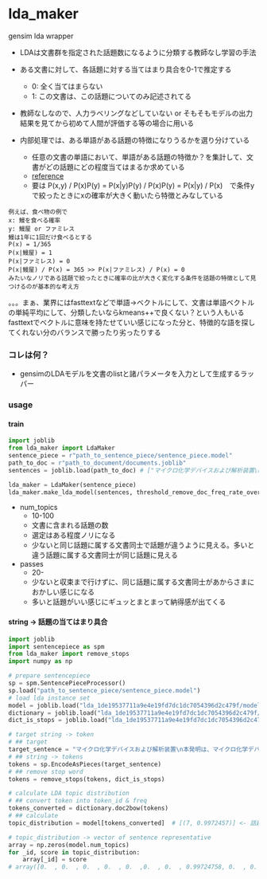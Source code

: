 # lda_maker
gensim lda wrapper

- LDAは文書群を指定された話題数になるように分類する教師なし学習の手法  
- ある文書に対して、各話題に対する当てはまり具合を0-1で推定する  
  - 0: 全く当てはまらない
  - 1: この文書は、この話題についてのみ記述されてる

- 教師なしなので、人力ラベリングなどしていない or そもそもモデルの出力結果を見てから初めて人間が評価する等の場合に用いる  
- 内部処理では、ある単語がある話題の特徴になりうるかを選り分けている  
  - 任意の文書の単語において、単語がある話題の特徴か？を集計して、文書がどの話題にどの程度当てはまるか求めている  
  - [reference](http://camberbridge.github.io/2016/07/08/%E8%87%AA%E5%B7%B1%E7%9B%B8%E4%BA%92%E6%83%85%E5%A0%B1%E9%87%8F-Pointwise-Mutual-Information-PMI-%E3%81%AB%E3%81%A4%E3%81%84%E3%81%A6/)  
  - 要は P(x,y) / P(x)P(y) = P(x|y)P(y) / P(x)P(y) = P(x|y) / P(x)　で条件yで絞ったときにxの確率が大きく動いたら特徴とみなしている  
```
例えば、食べ物の例で  
x: 鰻を食べる確率  
y: 鰻屋 or ファミレス  
鰻は1年に1回だけ食べるとする  
P(x) = 1/365  
P(x|鰻屋) = 1  
P(x|ファミレス) = 0  
P(x|鰻屋) / P(x) = 365 >> P(x|ファミレス) / P(x) = 0  
みたいなノリである話題で絞ったときに確率の比が大きく変化する条件を話題の特徴として見つけるのが基本的な考え方  
```

。。。まぁ、業界にはfasttextなどで単語->ベクトルにして、文書は単語ベクトルの単純平均にして、分類したいならkmeans++で良くない？という人もいる  
fasttextでベクトルに意味を持たせていい感じになった分と、特徴的な語を探してくれない分のバランスで勝ったり劣ったりする

### コレは何？
- gensimのLDAモデルを文書のlistと諸パラメータを入力として生成するラッパー

### usage
#### train
```python
import joblib
from lda_maker import LdaMaker
sentence_piece = r"path_to_sentence_piece/sentence_piece.model"
path_to_doc = r"path_to_document/documents.joblib"
sentences = joblib.load(path_to_doc) # ["マイクロ化学デバイスおよび解析装置\n本発明は、マイクロ化学デバイスおよび解析装置...", ...]

lda_maker = LdaMaker(sentence_piece)
lda_maker.make_lda_model(sentences, threshold_remove_doc_freq_rate_over_this=0.7, num_topics=20, passes=200)
```
- num_topics
  - 10-100
  - 文書に含まれる話題の数
  - 選定はある程度ノリになる
  - 少ないと同じ話題に属する文書同士で話題が違うように見える。多いと違う話題に属する文書同士が同じ話題に見える
- passes
  - 20-
  - 少ないと収束まで行けずに、同じ話題に属する文書同士があからさまにおかしい感じになる
  - 多いと話題がいい感じにギュッとまとまって納得感が出てくる
  
#### string -> 話題の当てはまり具合
```python
import joblib
import sentencepiece as spm
from lda_maker import remove_stops
import numpy as np

# prepare sentencepiece
sp = spm.SentencePieceProcessor()
sp.load("path_to_sentence_piece/sentence_piece.model")
# load lda instance set
model = joblib.load("lda_1de19537711a9e4e19fd7dc1dc7054396d2c479f/model_LDA.joblib")
dictionary = joblib.load("lda_1de19537711a9e4e19fd7dc1dc7054396d2c479f/dictionary_LDa.joblib")
dict_is_stops = joblib.load("lda_1de19537711a9e4e19fd7dc1dc7054396d2c479f/dict_is_stops.joblib")

# target string -> token
# ## target
target_sentence = "マイクロ化学デバイスおよび解析装置\n本発明は、マイクロ化学デバイスおよび解析装置..."
# ## string -> tokens
tokens = sp.EncodeAsPieces(target_sentence)
# ## remove stop word
tokens = remove_stops(tokens, dict_is_stops)

# calculate LDA topic distribution
# ## convert token into token_id & freq
tokens_converted = dictionary.doc2bow(tokens)
# ## calculate
topic_distribution = model[tokens_converted]  # [(7, 0.9972457)] <- 話題7版に99.7%当てはまる

# topic_distribution -> vector of sentence representative
array = np.zeros(model.num_topics)
for _id, score in topic_distribution:
    array[_id] = score
# array([0.  , 0.  , 0.  , 0.  , 0.  ,0.  , 0.  , 0.99724758, 0.  , 0.  , 0.  , 0.  , 0.  , 0.  , 0.  , 0.  , 0.  , 0.  , 0.  , 0.  ])

```

